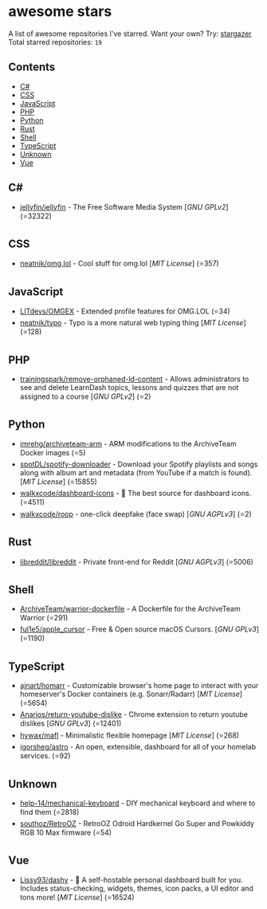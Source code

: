 # awesome stars

A list of awesome repositories I've starred. Want your own? Try: [stargazer](https://github.com/rverst/stargazer)  
Total starred repositories: `19`
## Contents

  - [C#](#c)
  - [CSS](#css)
  - [JavaScript](#javascript)
  - [PHP](#php)
  - [Python](#python)
  - [Rust](#rust)
  - [Shell](#shell)
  - [TypeScript](#typescript)
  - [Unknown](#unknown)
  - [Vue](#vue)



## C#

  - [jellyfin/jellyfin](https://github.com/jellyfin/jellyfin) - The Free Software Media System \[*GNU GPLv2*\] (⭐️32322)

## CSS

  - [neatnik/omg.lol](https://github.com/neatnik/omg.lol) - Cool stuff for omg.lol \[*MIT License*\] (⭐️357)

## JavaScript

  - [LITdevs/OMGEX](https://github.com/LITdevs/OMGEX) - Extended profile features for OMG.LOL (⭐️34)
  - [neatnik/typo](https://github.com/neatnik/typo) - Typo is a more natural web typing thing \[*MIT License*\] (⭐️128)

## PHP

  - [trainingspark/remove-orphaned-ld-content](https://github.com/trainingspark/remove-orphaned-ld-content) - Allows administrators to see and delete LearnDash topics, lessons and quizzes that are not assigned to a course \[*GNU GPLv2*\] (⭐️2)

## Python

  - [imrehg/archiveteam-arm](https://github.com/imrehg/archiveteam-arm) - ARM modifications to the ArchiveTeam Docker images (⭐️5)
  - [spotDL/spotify-downloader](https://github.com/spotDL/spotify-downloader) - Download your Spotify playlists and songs along with album art and metadata (from YouTube if a match is found). \[*MIT License*\] (⭐️15855)
  - [walkxcode/dashboard-icons](https://github.com/walkxcode/dashboard-icons) - 🚀 The best source for dashboard icons. (⭐️4511)
  - [walkxcode/roop](https://github.com/walkxcode/roop) - one-click deepfake (face swap) \[*GNU AGPLv3*\] (⭐️2)

## Rust

  - [libreddit/libreddit](https://github.com/libreddit/libreddit) - Private front-end for Reddit \[*GNU AGPLv3*\] (⭐️5006)

## Shell

  - [ArchiveTeam/warrior-dockerfile](https://github.com/ArchiveTeam/warrior-dockerfile) - A Dockerfile for the ArchiveTeam Warrior (⭐️291)
  - [ful1e5/apple_cursor](https://github.com/ful1e5/apple_cursor) - Free & Open source macOS Cursors. \[*GNU GPLv3*\] (⭐️1190)

## TypeScript

  - [ajnart/homarr](https://github.com/ajnart/homarr) - Customizable browser's home page to interact with your homeserver's Docker containers (e.g. Sonarr/Radarr) \[*MIT License*\] (⭐️5654)
  - [Anarios/return-youtube-dislike](https://github.com/Anarios/return-youtube-dislike) - Chrome extension to return youtube dislikes \[*GNU GPLv3*\] (⭐️12401)
  - [hywax/mafl](https://github.com/hywax/mafl) - Minimalistic flexible homepage \[*MIT License*\] (⭐️268)
  - [igorsheg/astro](https://github.com/igorsheg/astro) - An open, extensible, dashboard for all of your homelab services.  (⭐️92)

## Unknown

  - [help-14/mechanical-keyboard](https://github.com/help-14/mechanical-keyboard) - DIY mechanical keyboard and where to find them (⭐️2818)
  - [southoz/RetroOZ](https://github.com/southoz/RetroOZ) - RetroOZ Odroid Hardkernel Go Super and Powkiddy RGB 10 Max firmware (⭐️54)

## Vue

  - [Lissy93/dashy](https://github.com/Lissy93/dashy) - 🚀 A self-hostable personal dashboard built for you. Includes status-checking, widgets, themes, icon packs, a UI editor and tons more! \[*MIT License*\] (⭐️16524)

